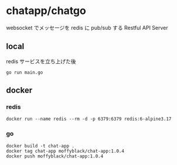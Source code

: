 # chatapp/chatgo

websocket でメッセージを redis に pub/sub する Restful API Server

## local

redis サービスを立ち上げた後

```
go run main.go
```

## docker

### redis

```
docker run --name redis --rm -d -p 6379:6379 redis:6-alpine3.17
```

### go

```
docker build -t chat-app .
docker tag chat-app moffyblack/chat-app:1.0.4
docker push moffyblack/chat-app:1.0.4
```
